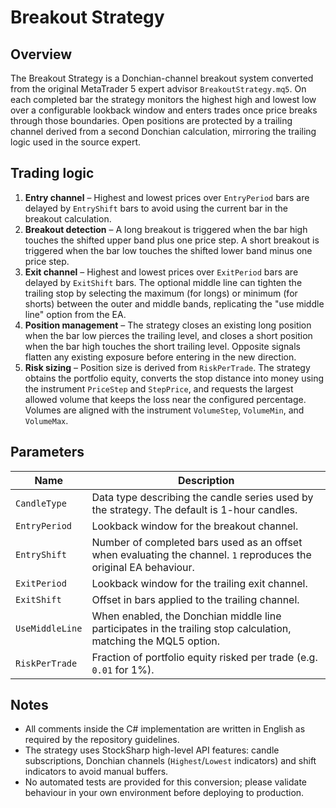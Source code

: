 # Breakout Strategy

## Overview

The Breakout Strategy is a Donchian-channel breakout system converted from the original MetaTrader 5 expert advisor `BreakoutStrategy.mq5`. On each completed bar the strategy monitors the highest high and lowest low over a configurable lookback window and enters trades once price breaks through those boundaries. Open positions are protected by a trailing channel derived from a second Donchian calculation, mirroring the trailing logic used in the source expert.

## Trading logic

1. **Entry channel** – Highest and lowest prices over `EntryPeriod` bars are delayed by `EntryShift` bars to avoid using the current bar in the breakout calculation.
2. **Breakout detection** – A long breakout is triggered when the bar high touches the shifted upper band plus one price step. A short breakout is triggered when the bar low touches the shifted lower band minus one price step.
3. **Exit channel** – Highest and lowest prices over `ExitPeriod` bars are delayed by `ExitShift` bars. The optional middle line can tighten the trailing stop by selecting the maximum (for longs) or minimum (for shorts) between the outer and middle bands, replicating the "use middle line" option from the EA.
4. **Position management** – The strategy closes an existing long position when the bar low pierces the trailing level, and closes a short position when the bar high touches the short trailing level. Opposite signals flatten any existing exposure before entering in the new direction.
5. **Risk sizing** – Position size is derived from `RiskPerTrade`. The strategy obtains the portfolio equity, converts the stop distance into money using the instrument `PriceStep` and `StepPrice`, and requests the largest allowed volume that keeps the loss near the configured percentage. Volumes are aligned with the instrument `VolumeStep`, `VolumeMin`, and `VolumeMax`.

## Parameters

| Name | Description |
| --- | --- |
| `CandleType` | Data type describing the candle series used by the strategy. The default is 1-hour candles. |
| `EntryPeriod` | Lookback window for the breakout channel. |
| `EntryShift` | Number of completed bars used as an offset when evaluating the channel. `1` reproduces the original EA behaviour. |
| `ExitPeriod` | Lookback window for the trailing exit channel. |
| `ExitShift` | Offset in bars applied to the trailing channel. |
| `UseMiddleLine` | When enabled, the Donchian middle line participates in the trailing stop calculation, matching the MQL5 option. |
| `RiskPerTrade` | Fraction of portfolio equity risked per trade (e.g. `0.01` for 1%). |

## Notes

- All comments inside the C# implementation are written in English as required by the repository guidelines.
- The strategy uses StockSharp high-level API features: candle subscriptions, Donchian channels (`Highest`/`Lowest` indicators) and shift indicators to avoid manual buffers.
- No automated tests are provided for this conversion; please validate behaviour in your own environment before deploying to production.
